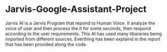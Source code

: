 # Jarvis-Google-Assistant-Project
Jarvis AI is a Jarvis Program that repond to Human Voice. It analyze the voice of user and then process the it for some seconds, then respond according to the user requirements. This AI has used many libararies being imported from different sources. Everthing has been explaind in the report that has been provided along the code.
